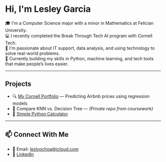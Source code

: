 # Hi, I'm Lesley Garcia 

🎓 I'm a Computer Science major with a minor in Mathematics at Felician University.  
💻 I recently completed the Break Through Tech AI program with Cornell Tech.  
🔧 I'm passionate about IT support, data analysis, and using technology to solve real-world problems.  
🌱 Currently building my skills in Python, machine learning, and tech tools that make people’s lives easier.

---

## Projects

- 🔍 [My Cornell Portfolio](https://github.com/lesleygarcia/My-Cornell-Portfolio) — Predicting Airbnb prices using regression models  
- 🧠 Compare KNN vs. Decision Tree — *(Private repo from coursework)*  
- 🧮 [Simple Python Calculator](https://github.com/lesleygarcia/simple-python-calculator)

---

## 📫 Connect With Me

- 📧 Email: leslyochoa@icloud.com  
- 💼 [LinkedIn](https://www.linkedin.com/in/lesley-garcia-ochoa-9aa848282)



